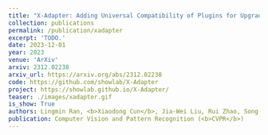 ```yaml
---
title: "X-Adapter: Adding Universal Compatibility of Plugins for Upgraded Diffusion Model"
collection: publications
permalink: /publication/xadapter
excerpt: 'TODO.'
date: 2023-12-01
year: 2023
venue: 'ArXiv'
arxiv: 2312.02238
arxiv_url: https://arxiv.org/abs/2312.02238
code: https://github.com/showlab/X-Adapter
project: https://showlab.github.io/X-Adapter/
teaser: ./images/xadapter.gif
is_show: True
authors: Lingmin Ran, <b>Xiaodong Cun</b>, Jia-Wei Liu, Rui Zhao, Song Zijie, <a href='https://xinntao.github.io/'>Xintao Wang</a>, Jussi Keppo, <a href='https://sites.google.com/view/showlab'>Mike Zheng Shou</a>
publication: Computer Vision and Pattern Recognition (<b>CVPR</b>)
---
```


<!-- This paper is about the number 3. The number 4 is left for future work. -->

<!-- [Download paper here](http://academicpages.github.io/files/paper3.pdf) -->
